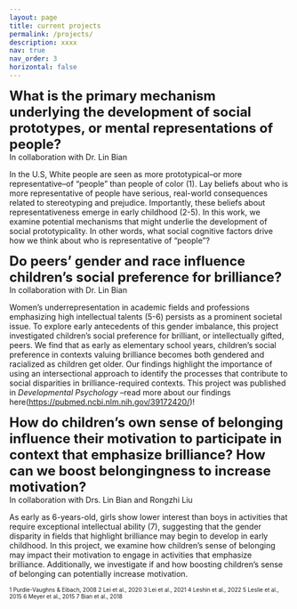 ```yaml
---
layout: page
title: current projects
permalink: /projects/
description: xxxx
nav: true
nav_order: 3
horizontal: false
---
```

<font size="5"> <b> What is the primary mechanism underlying the development of social prototypes, or mental representations of people? </b></font><br>
In collaboration with Dr. Lin Bian


In the U.S, White people are seen as more prototypical–or more representative–of “people” than people of color (1). Lay beliefs about who is more representative of people have serious, real-world consequences related to stereotyping and prejudice. Importantly, these beliefs about representativeness emerge in early childhood (2-5). In this work, we examine potential mechanisms that might underlie the development of social prototypicality. In other words, what social cognitive factors drive how we think about who is representative of “people”? 


<font size="5"> <b> Do peers’ gender and race influence children’s social preference for brilliance? </b> </font><br> 
In collaboration with Dr. Lin Bian


Women’s underrepresentation in academic fields and professions emphasizing high intellectual talents (5-6) persists as a prominent societal issue. To explore early antecedents of this gender imbalance, this project investigated children’s social preference for brilliant, or intellectually gifted, peers. We find that as early as elementary school years, children’s social preference in contexts valuing brilliance becomes both gendered and racialized as children get older. Our findings highlight the importance of using an intersectional approach to identify the processes that contribute to social disparities in brilliance-required contexts. This project was published in <em> Developmental Psychology </em>–read more about our findings here(https://pubmed.ncbi.nlm.nih.gov/39172420/)!


<font size="5">  <b>   How do children’s own sense of belonging influence their motivation to participate in context that emphasize brilliance? How can we boost belongingness to increase motivation?</b> </font><br> 
In collaboration with Drs. Lin Bian and Rongzhi Liu

As early as 6-years-old, girls show lower interest than boys in activities that require exceptional intellectual ability (7), suggesting that the gender disparity in fields that highlight brilliance may begin to develop in early childhood.  In this project, we examine how children’s sense of belonging may impact their motivation to engage in activities that emphasize brilliance. Additionally, we investigate if and how boosting children’s sense of belonging can potentially increase motivation. 


<font size="1">  
1 Purdie-Vaughns & Eibach, 2008
2 Lei et al., 2020
3 Lei et al., 2021
4 Leshin et al., 2022
5 Leslie et al., 2015
6 Meyer et al., 2015
7 Bian et al., 2018
 </font>
